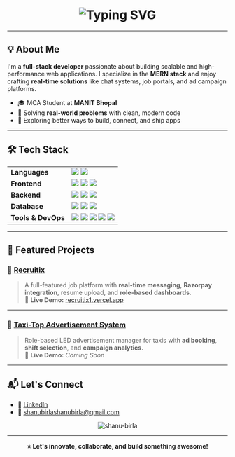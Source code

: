 <!-- Typing Animation Heading -->
<h1 align="center">
  <img src="https://readme-typing-svg.demolab.com?font=Fira+Code&weight=500&size=28&pause=1000&color=06B6D4&center=true&vCenter=true&width=800&lines=Hi+%F0%9F%91%8B%2C+I'm+Shanu+Birla;Full-Stack+Developer+%7C+MERN+Stack;Loves+Building+Real-Time+Web+Apps" alt="Typing SVG" />
</h1>

---

## 💡 **About Me**

I'm a **full-stack developer** passionate about building scalable and high-performance web applications. I specialize in the **MERN stack** and enjoy crafting **real-time solutions** like chat systems, job portals, and ad campaign platforms.

- 🎓 MCA Student at **MANIT Bhopal**  
- 🚀 Solving **real-world problems** with clean, modern code  
- 🌱 Exploring better ways to build, connect, and ship apps

---

## 🛠 **Tech Stack**

<table>
<tr>
  <td><strong>Languages</strong></td>
  <td>
    <img src="https://img.shields.io/badge/JavaScript-F7DF1E?logo=javascript&logoColor=black" />
    <img src="https://img.shields.io/badge/C++-00599C?logo=c%2B%2B&logoColor=white" />
  </td>
</tr>
<tr>
  <td><strong>Frontend</strong></td>
  <td>
    <img src="https://img.shields.io/badge/React-20232A?logo=react&logoColor=61DAFB" />
    <img src="https://img.shields.io/badge/Tailwind-06B6D4?logo=tailwindcss&logoColor=white" />
    <img src="https://img.shields.io/badge/Redux-764ABC?logo=redux&logoColor=white" />
  </td>
</tr>
<tr>
  <td><strong>Backend</strong></td>
  <td>
    <img src="https://img.shields.io/badge/Node.js-339933?logo=nodedotjs&logoColor=white" />
    <img src="https://img.shields.io/badge/Express.js-000000?logo=express&logoColor=white" />
    <img src="https://img.shields.io/badge/Socket.IO-010101?logo=socket.io&logoColor=white" />
  </td>
</tr>
<tr>
  <td><strong>Database</strong></td>
  <td>
    <img src="https://img.shields.io/badge/MongoDB-47A248?logo=mongodb&logoColor=white" />
    <img src="https://img.shields.io/badge/MySQL-4479A1?logo=mysql&logoColor=white" />
    <img src="https://img.shields.io/badge/Cloudinary-3448C5?logo=cloudinary&logoColor=white" />
  </td>
</tr>
<tr>
  <td><strong>Tools & DevOps</strong></td>
  <td>
    <img src="https://img.shields.io/badge/Docker-2496ED?logo=docker&logoColor=white" />
    <img src="https://img.shields.io/badge/Postman-FF6C37?logo=postman&logoColor=white" />
    <img src="https://img.shields.io/badge/Git-F05032?logo=git&logoColor=white" />
    <img src="https://img.shields.io/badge/Vercel-000000?logo=vercel&logoColor=white" />
    <img src="https://img.shields.io/badge/Render-46E3B7?logo=render&logoColor=white" />
  </td>
</tr>
</table>

---

## 🚀 **Featured Projects**

### 🎯 [Recruitix](https://github.com/shanubirla/Recruitix1)  
> A full-featured job platform with **real-time messaging**,  **Razorpay integration**, resume upload, and **role-based dashboards**.  
🔗 **Live Demo:** [recruitix1.vercel.app](https://recruitix1.vercel.app)

---

### 🚕 [Taxi-Top Advertisement System](https://github.com/shanubirla/lyt2)  
> Role-based LED advertisement manager for taxis with **ad booking**, **shift selection**, and **campaign analytics**.  
🔗 **Live Demo:** _Coming Soon_

---

## 📬 **Let's Connect**

- 💼 [LinkedIn](https://www.linkedin.com/in/shanu-birla-56211a290/)
- 📧 shanubirlashanubirla@gmail.com

<p align="center">
  <img src="https://komarev.com/ghpvc/?username=shanu-birla&label=Profile%20Views&color=0e75b6&style=flat" alt="shanu-birla" />
</p>

---

<p align="center">
  <strong>⭐ Let's innovate, collaborate, and build something awesome!</strong>
</p>
